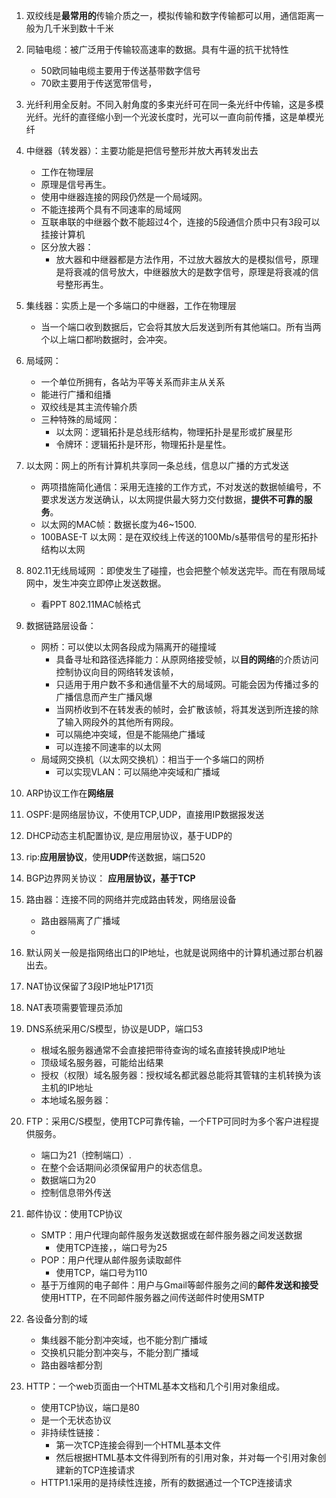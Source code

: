 1. 双绞线是**最常用的**传输介质之一，模拟传输和数字传输都可以用，通信距离一般为几千米到数十千米
2. 同轴电缆：被广泛用于传输较高速率的数据。具有牛逼的抗干扰特性
    - 50欧同轴电缆主要用于传送基带数字信号
    - 70欧主要用于传送宽带信号，
3. 光纤利用全反射。不同入射角度的多束光纤可在同一条光纤中传输，这是多模光纤。光纤的直径缩小到一个光波长度时，光可以一直向前传播，这是单模光纤
4. 中继器（转发器）：主要功能是把信号整形并放大再转发出去
    - 工作在物理层
    - 原理是信号再生。
    - 使用中继器连接的网段仍然是一个局域网。
    - 不能连接两个具有不同速率的局域网
    - 互联串联的中继器个数不能超过4个，连接的5段通信介质中只有3段可以挂接计算机
    - 区分放大器：
        - 放大器和中继器都是方法作用，不过放大器放大的是模拟信号，原理是将衰减的信号放大，中继器放大的是数字信号，原理是将衰减的信号整形再生。
5. 集线器：实质上是一个多端口的中继器，工作在物理层
    - 当一个端口收到数据后，它会将其放大后发送到所有其他端口。所有当两个以上端口都哟数据时，会冲突。

6. 局域网：
    - 一个单位所拥有，各站为平等关系而非主从关系
    - 能进行广播和组播
    - 双绞线是其主流传输介质
    - 三种特殊的局域网：
        - 以太网：逻辑拓扑是总线形结构，物理拓扑是星形或扩展星形
        - 令牌环：逻辑拓扑是环形，物理拓扑是星性。

7. 以太网：网上的所有计算机共享同一条总线，信息以广播的方式发送
    - 两项措施简化通信：采用无连接的工作方式，不对发送的数据帧编号，不要求发送方发送确认，以太网提供最大努力交付数据，**提供不可靠的服务**。
    - 以太网的MAC帧：数据长度为46~1500.
    - 100BASE-T 以太网：是在双绞线上传送的100Mb/s基带信号的星形拓扑结构以太网
8. 802.11无线局域网 ：即使发生了碰撞，也会把整个帧发送完毕。而在有限局域网中，发生冲突立即停止发送数据。
    - 看PPT 802.11MAC帧格式
9. 数据链路层设备：
    - 网桥：可以使以太网各段成为隔离开的碰撞域
        - 具备寻址和路径选择能力：从原网络接受帧，以**目的网络**的介质访问控制协议向目的网络转发该帧，
        - 只适用于用户数不多和通信量不大的局域网。可能会因为传播过多的广播信息而产生广播风爆
        - 当网桥收到不在转发表的帧时，会扩散该帧，将其发送到所连接的除了输入网段外的其他所有网段。
        - 可以隔绝冲突域，但是不能隔绝广播域
        - 可以连接不同速率的以太网
    - 局域网交换机（以太网交换机）：相当于一个多端口的网桥
        - 可以实现VLAN：可以隔绝冲突域和广播域
10. ARP协议工作在**网络层**
13. OSPF:是网络层协议，不使用TCP,UDP，直接用IP数据报发送

11. DHCP动态主机配置协议, 是应用层协议，基于UDP的
12. rip:**应用层协议**，使用**UDP**传送数据，端口520
13. BGP边界网关协议： **应用层协议，基于TCP**
14. 路由器：连接不同的网络并完成路由转发，网络层设备
    - 路由器隔离了广播域
    - 

15. 默认网关一般是指网络出口的IP地址，也就是说网络中的计算机通过那台机器出去。
16. NAT协议保留了3段IP地址P171页
17. NAT表项需要管理员添加
18. DNS系统采用C/S模型，协议是UDP，端口53
    - 根域名服务器通常不会直接把带待查询的域名直接转换成IP地址
    - 顶级域名服务器，可能给出结果
    - 授权（权限）域名服务器：授权域名都武器总能将其管辖的主机转换为该主机的IP地址
    - 本地域名服务器：
19. FTP：采用C/S模型，使用TCP可靠传输，一个FTP可同时为多个客户进程提供服务。
    - 端口为21（控制端口）.
    - 在整个会话期间必须保留用户的状态信息。
    - 数据端口为20
    - 控制信息带外传送
20. 邮件协议：使用TCP协议
    - SMTP：用户代理向邮件服务发送数据或在邮件服务器之间发送数据
        - 使用TCP连接，，端口号为25
    - POP：用户代理从邮件服务读取邮件
        - 使用TCP，端口号为110
    - 基于万维网的电子邮件：用户与Gmail等邮件服务之间的**邮件发送和接受**使用HTTP，在不同邮件服务器之间传送邮件时使用SMTP

21. 各设备分割的域
    - 集线器不能分割冲突域，也不能分割广播域
    - 交换机只能分割冲突与，不能分割广播域
    - 路由器啥都分割
    
22. HTTP：一个web页面由一个HTML基本文档和几个引用对象组成。
    - 使用TCP协议，端口是80
    - 是一个无状态协议
    - 非持续性链接：
        - 第一次TCP连接会得到一个HTML基本文件
        - 然后根据HTML基本文件得到所有的引用对象，并对每一个引用对象创建新的TCP连接请求
    - HTTP1.1采用的是持续性连接，所有的数据通过一个TCP连接请求
